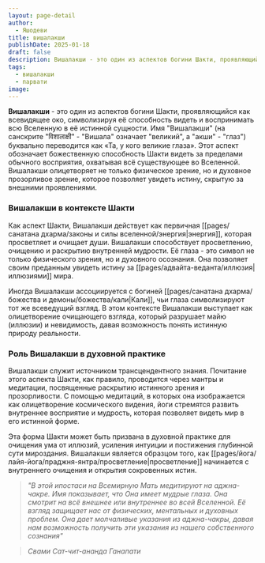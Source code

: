 ```yaml
---
layout: page-detail
author:
  - Яшодеви
title: вишалакши
publishDate: 2025-01-18
draft: false
description: Вишалакши - это один из аспектов богини Шакти, проявляющийся как всевидящее око, символизируя её способность видеть и воспринимать всю Вселенную в её истинной сущности.
tags:
  - вишалакши
  - парвати
image:
---
```

**Вишалакши** - это один из аспектов богини Шакти, проявляющийся как всевидящее око, символизируя её способность видеть и воспринимать всю Вселенную в её истинной сущности. Имя "Вишалакши" (на санскрите "विशालाक्षी" - "Вишала" означает "великий", а "акши" - "глаз") буквально переводится как «Та, у кого великие глаза». Этот аспект обозначает божественную способность Шакти видеть за пределами обычного восприятия, охватывая всё существующее во Вселенной. Вишалакши олицетворяет не только физическое зрение, но и духовное прозорливое зрение, которое позволяет увидеть истину, скрытую за внешними проявлениями.

### Вишалакши в контексте Шакти

Как аспект Шакти, Вишалакши действует как первичная [[pages/санатана дхарма/законы и силы вселенной/энергия|энергия]], которая просветляет и очищает души. Вишалакши способствует просветлению, очищению и раскрытию внутренней мудрости. Её глаза - это символ не только физического зрения, но и духовного осознания. Она позволяет своим преданным увидеть истину за [[pages/адвайта-веданта/иллюзия|иллюзиями]] мира.

Иногда Вишалакши ассоциируется с богиней [[pages/санатана дхарма/божества и демоны/божества/кали|Кали]], чьи глаза символизируют тот же всеведущий взгляд. В этом контексте Вишалакши выступает как олицетворение очищающего взгляда, который разрушает майю (иллюзии) и невидимость, давая возможность понять истинную природу реальности.

### Роль Вишалакши в духовной практике

Вишалакши служит источником трансцендентного знания. Почитание этого аспекта Шакти, как правило, проводится через мантры и медитации, посвященные раскрытию истинного зрения и прозорливости. С помощью медитаций, в которых она изображается как олицетворение космического видения, йоги стремятся развить внутреннее восприятие и мудрость, которая позволяет видеть мир в его истинной форме.

Эта форма Шакти может быть призвана в духовной практике для очищения ума от иллюзий, усиления интуиции и постижения глубинной сути мироздания. Вишалакши является образцом того, как [[pages/йога/лайя-йога/праджня-янтра/просветление|просветление]] начинается с внутреннего очищения и открытия сокровенных истин.

>*"В этой ипостаси на Всемирную Мать медитируют на аджна-чакре. Имя показывает, что Она имеет мудрые глаза. Она смотрит на всё внешнее или внутреннее во всей Вселенной. Её взгляд защищает нас от физических, ментальных и духовных проблем. Она дает молчаливые указания из аджна-чакры, давая нам возможность получить эти указания из нашего собственного сознания"*

>*Свами Сат-чит-ананда Ганапати*